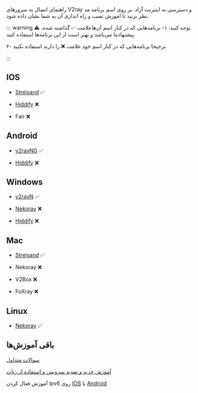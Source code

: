راهنمای اتصال به سرور‌های V2ray و دسترسی به اینترنت آزاد.
بر روی اسم برنامه مد نظر بزنید تا اموزش نصب و راه اندازی آن به شما نشان داده شود.

::: warning ⚠️ توجه کنید:
۱- برنامه‌هایی که در کنار اسم آن‌هاعلامت ✅ گذاشته شده، پیشنهاد‌ما می‌باشد و بهتر است از این برنامه‌ها استفاده کنید.

۲- ترجیحا برنامه‌هایی که در کنار اسم خود علامت ❌ را دارند استفاده نکنید.

:::

## IOS

 - [Streisand](/fa/docs/streisand) ✅

 - [Hiddify](/fa/docs/hiddify) ❌

 - Fair ❌

## Android

 - [v2rayNG](/fa/docs/v2rayNG) ✅

 - [Hiddify](/fa/docs/hiddify) ❌

## Windows
 - [v2rayN](/fa/docs/v2rayN) ✅

 - [Nekoray](/fa/docs/nekoray-win) ❌

 - [Hiddify](/fa/docs/hiddify-win) ❌

## Mac
 - [Streisand](/fa/docs/streisand) ✅

 - Nekoray ❌

 - V2Box ❌

 - FoXray ❌

## Linux
 - [Nekoray](/fa/docs/nekoray-win) ✅



## باقی آموزش‌ها

[سوالات متداول](/fa/docs/qa)

[آموزش خرید و تمدید سرویس و استفاده از ربات](/fa/docs/bot)

آموزش فعال کردن ipv6 روی [IOS](/fa/docs/ipv6-apple) یا [Android](/fa/docs/ipv6-samsung)




